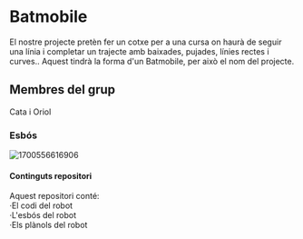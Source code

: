 # Batmobile
El nostre projecte pretèn fer un cotxe per a una cursa on haurà de seguir una línia i completar un trajecte amb baixades, pujades, línies rectes i curves.. Aquest tindrà la forma d'un Batmobile, per això el nom del projecte.
## Membres del grup
Cata i Oriol
### Esbós
![1700556616906](https://github.com/Aston-Martin33/Formula-1/assets/126663403/c8b3cc66-53ad-4a6f-a544-910cdd40fdd2)
#### Continguts repositori
Aquest repositori conté: <br>
  ·El codi del robot  <br>
  ·L'esbós del robot  <br>
  ·Els plànols del robot


